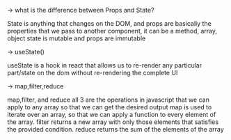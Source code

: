 -> what is the difference between Props and State?

State is anything that changes on the DOM, and props are basically the properties that we pass to another component, it can be a method, array, object
state is mutable and props are immutable

-> useState()

useState is a hook in react that allows us to re-render any particular part/state on the dom without re-rendering the complete UI

-> map,filter,reduce

map,filter, and reduce all 3 are the operations in javascript that we can apply to any array so that we can get the desired output
map is used to iterate over an array, so that we can apply a function to every element of the array.
filter returns a new array with only those elements that satisfies the provided condition.
reduce returns the sum of the elements of the array
